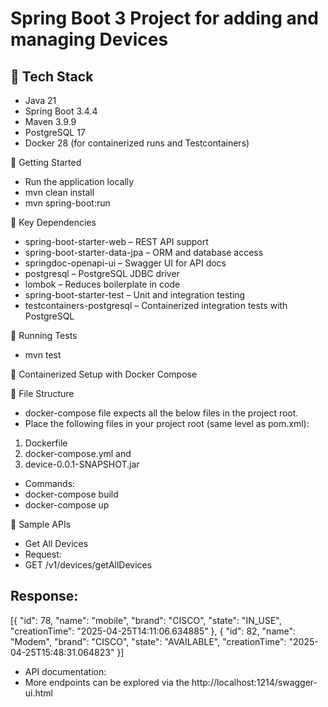 # Spring Boot 3 Project for adding and managing Devices

## 🔧 Tech Stack
- Java 21
- Spring Boot 3.4.4
- Maven 3.9.9
- PostgreSQL 17
- Docker 28 (for containerized runs and Testcontainers)

🚀 Getting Started
- Run the application locally
- mvn clean install
- mvn spring-boot:run


📁 Key Dependencies
- spring-boot-starter-web – REST API support
- spring-boot-starter-data-jpa – ORM and database access
- springdoc-openapi-ui – Swagger UI for API docs
- postgresql – PostgreSQL JDBC driver
- lombok – Reduces boilerplate in code
- spring-boot-starter-test – Unit and integration testing
- testcontainers-postgresql – Containerized integration tests with PostgreSQL


🧪 Running Tests
- mvn test


🐳 Containerized Setup with Docker Compose

📂 File Structure
- docker-compose file expects all the below files in the project root.
- Place the following files in your project root (same level as pom.xml):
1. Dockerfile 
2. docker-compose.yml and 
3. device-0.0.1-SNAPSHOT.jar

  
- Commands:
- docker-compose build
- docker-compose up

🔌 Sample APIs
- Get All Devices
- Request:
- GET /v1/devices/getAllDevices

  
Response:
- 
[{
"id": 78,
"name": "mobile",
"brand": "CISCO",
"state": "IN_USE",
"creationTime": "2025-04-25T14:11:06.634885"
},
{
"id": 82,
"name": "Modem",
"brand": "CISCO",
"state": "AVAILABLE",
"creationTime": "2025-04-25T15:48:31.064823"
}]

- API documentation:
- More endpoints can be explored via the http://localhost:1214/swagger-ui.html
